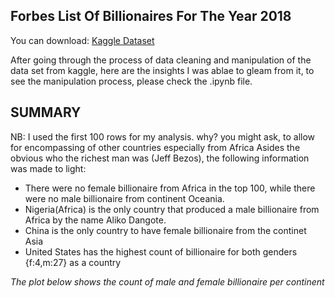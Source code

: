 ## Forbes List Of Billionaires For The Year 2018
You can download: [Kaggle Dataset ](https://www.kaggle.com/jaytilala/forbes-worlds-billionaires-in-2018/download) 

After going through the process of data cleaning and manipulation of the data set from kaggle, here are the insights I was ablae to gleam from it, to see the manipulation process, please check the .ipynb file.

## SUMMARY
NB: I used the first 100 rows for my analysis. why? you might ask, to allow for encompassing of other countries especially from Africa
Asides the obvious who the richest man was (Jeff Bezos), the following information was made to light:
- There were no female billionaire from Africa in the top 100, while there were no male billionaire from continent Oceania. 
- Nigeria(Africa) is the only country that produced a male billionaire from Africa by the name Aliko Dangote.
- China is the only country to have female billionaire from the continet Asia
- United States has the highest count of billionaire for both genders {f:4,m:27} as a country

*The plot below shows the count of male and female billionaire per continent*
